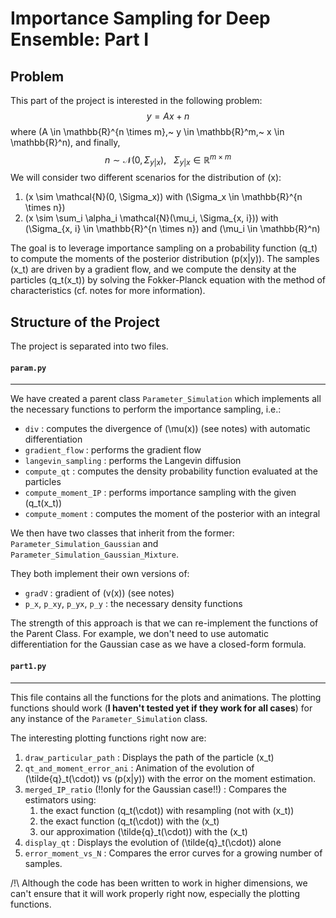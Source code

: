 # Importance Sampling for Deep Ensemble: Part I

## Problem

This part of the project is interested in the following problem:
$$
\begin{equation}
y = Ax + n
\end{equation}
$$
where \(A \in \mathbb{R}^{n \times m},~ y \in \mathbb{R}^m,~ x \in \mathbb{R}^n\), and finally,
$$
n \sim \mathcal{N}(0, \Sigma_{y|x}), ~~~ \Sigma_{y|x} \in \mathbb{R}^{m \times m}
$$
We will consider two different scenarios for the distribution of \(x\):
1. \(x \sim \mathcal{N}(0, \Sigma_x)\) with \(\Sigma_x \in \mathbb{R}^{n \times n}\)
2. \(x \sim \sum_i \alpha_i \mathcal{N}(\mu_i, \Sigma_{x, i})\) with \(\Sigma_{x, i} \in \mathbb{R}^{n \times n}\) and \(\mu_i \in \mathbb{R}^n\)

The goal is to leverage importance sampling on a probability function \(q_t\) to compute the moments of the posterior distribution \(p(x|y)\). The samples \(x_t\) are driven by a gradient flow, and we compute the density at the particles \(q_t(x_t)\) by solving the Fokker-Planck equation with the method of characteristics (cf. notes for more information).  

## Structure of the Project

The project is separated into two files.

#### `param.py`
----
We have created a parent class `Parameter_Simulation` which implements all the necessary functions to perform the importance sampling, i.e.:
* `div` : computes the divergence of \(\mu(x)\) (see notes) with automatic differentiation     
* `gradient_flow` : performs the gradient flow 
* `langevin_sampling` : performs the Langevin diffusion 
* `compute_qt` : computes the density probability function evaluated at the particles
* `compute_moment_IP` : performs importance sampling with the given \(q_t(x_t)\)
* `compute_moment` : computes the moment of the posterior with an integral

We then have two classes that inherit from the former: `Parameter_Simulation_Gaussian` and `Parameter_Simulation_Gaussian_Mixture`. 

They both implement their own versions of:
* `gradV` : gradient of \(v(x)\) (see notes)
* `p_x`, `p_xy`, `p_yx`, `p_y` : the necessary density functions

The strength of this approach is that we can re-implement the functions of the Parent Class. For example, we don't need to use automatic differentiation for the Gaussian case as we have a closed-form formula. 

#### `part1.py`
----
This file contains all the functions for the plots and animations. The plotting functions should work (**I haven't tested yet if they work for all cases**) for any instance of the `Parameter_Simulation` class.  

The interesting plotting functions right now are:
1. `draw_particular_path` : Displays the path of the particle \(x_t\)
2. `qt_and_moment_error_ani` : Animation of the evolution of \(\tilde{q}_t(\cdot)\) vs \(p(x|y)\) with the error on the moment estimation.  
3. `merged_IP_ratio` (!!only for the Gaussian case!!) : Compares the estimators using:
    1. the exact function \(q_t(\cdot)\) with resampling (not with \(x_t\))
    2. the exact function \(q_t(\cdot)\) with the \(x_t\)
    3. our approximation \(\tilde{q}_t(\cdot)\) with the \(x_t\)
4. `display_qt` : Displays the evolution of \(\tilde{q}_t(\cdot)\) alone
5. `error_moment_vs_N` : Compares the error curves for a growing number of samples. 

/!\ Although the code has been written to work in higher dimensions, we can't ensure that it will work properly right now, especially the plotting functions.
 




  








